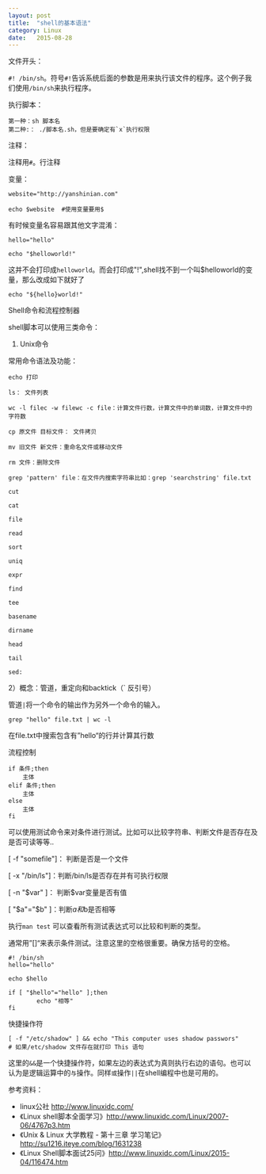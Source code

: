 ```yaml
---
layout: post
title:  "shell的基本语法"
category: Linux
date:   2015-08-28 
---
```


文件开头：

`#! /bin/sh`。符号`#!`告诉系统后面的参数是用来执行该文件的程序。这个例子我们使用`/bin/sh`来执行程序。

执行脚本：

```
第一种：sh 脚本名
第二种:： ./脚本名.sh，但是要确定有`x`执行权限
```

注释：

注释用`#`。行注释

变量：

```
website="http://yanshinian.com"

echo $website  #使用变量要用$
```

有时候变量名容易跟其他文字混淆：

```
hello="hello"

echo "$helloworld!"
```

这并不会打印成`helloworld`。而会打印成"!",shell找不到一个叫$helloworld的变量，那么改成如下就好了

```
echo "${hello}world!"
```

Shell命令和流程控制器

shell脚本可以使用三类命令：

1) Unix命令

常用命令语法及功能：

```
echo 打印

ls： 文件列表

wc -l filec -w filewc -c file：计算文件行数，计算文件中的单词数，计算文件中的字符数

cp 原文件 目标文件： 文件拷贝

mv 旧文件 新文件：重命名文件或移动文件

rm 文件：删除文件

grep 'pattern' file：在文件内搜索字符串比如：grep 'searchstring' file.txt

cut

cat

file

read 

sort

uniq

expr

find

tee

basename

dirname

head

tail

sed:
```

2）概念：管道，重定向和backtick（` 反引号）

管道`|`将一个命令的输出作为另外一个命令的输入。

```
grep "hello" file.txt | wc -l

```
在file.txt中搜索包含有”hello“的行并计算其行数

流程控制

```
if 条件;then
	主体
elif 条件;then
	主体
else
	主体
fi
```
可以使用测试命令来对条件进行测试。比如可以比较字符串、判断文件是否存在及是否可读等等..

[ -f "somefile"]： 判断是否是一个文件

[ -x "/bin/ls"]：判断/bin/ls是否存在并有可执行权限

[ -n "$var" ]： 判断$var变量是否有值

[ "$a"="$b" ]：判断$a和$b是否相等

执行`man test` 可以查看所有测试表达式可以比较和判断的类型。

通常用”[]“来表示条件测试。注意这里的空格很重要。确保方括号的空格。

```
#! /bin/sh
hello="hello"

echo $hello

if [ "$hello"="hello" ];then
        echo "相等"
fi
```

快捷操作符

```
[ -f "/etc/shadow" ] && echo "This computer uses shadow passwors"
# 如果/etc/shadow 文件存在就打印 This 语句
```

这里的`&&`是一个快捷操作符，如果左边的表达式为真则执行右边的语句。也可以认为是逻辑运算中的`与`操作。同样`或`操作`||`在shell编程中也是可用的。


参考资料：
*  linux公社 <http://www.linuxidc.com/>
* 《Linux shell脚本全面学习》http://www.linuxidc.com/Linux/2007-06/4767p3.htm
* 《Unix & Linux 大学教程 - 第十三章 学习笔记》 <http://su1216.iteye.com/blog/1631238>
* 《Linux Shell脚本面试25问》<http://www.linuxidc.com/Linux/2015-04/116474.htm>















